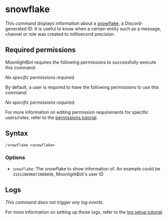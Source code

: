 # snowflake

This command displays information about a [snowflake](https://discord.com/developers/docs/reference#snowflakes), a Discord-generated ID. It is useful to know when a certain entity such as a message, channel or role was created to millisecond precision.

## Required permissions

MoonlightBot requires the following permissions to successfully execute this command:

*No specific permissions required.*

By default, a user is required to have the following permissions to use this command:

*No specific permissions required.*

For more information on editing permission requirements for specific users/roles, refer to the [permissions tutorial](/start-up/permission-tutorial.md).

## Syntax

```text
/snowflake <snowflake>
```

### Options

* `snowflake`: The snowflake to show information of. An example could be `314110696071888896`, MoonlightBot's user ID

## Logs

*This command does not trigger any log events.*

For more information on setting up those logs, refer to the [log setup tutorial](/README.md#logging).
